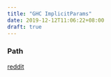 ```yaml
---
title: "GHC ImplicitParams"
date: 2019-12-12T11:06:22+08:00
draft: true
---
```


### Path
[reddit](https://www.reddit.com/r/haskell/comments/6gz4w5/whats_wrong_with_implicitparams/)